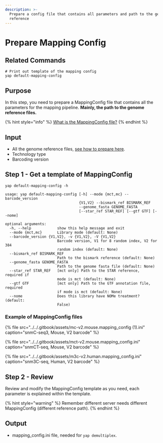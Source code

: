 ```yaml
---
description: >-
  Prepare a config file that contains all parameters and path to the genome
  reference
---
```


# Prepare Mapping Config

## Related Commands

```text
# Print out template of the mapping config
yap default-mapping-config
```

## Purpose

In this step, you need to prepare a MappingConfig file that contains all the parameters for the mapping pipeline. **Mainly, the path to the genome reference files.**

{% hint style="info" %}
[What is the MappingConfig file?](../../other/faq.md#what-is-mappingconfig-file)
{% endhint %}

## Input

* All the genome reference files, [see how to prepare here](prepare-reference-files.md).
* Technology type
* Barcoding version

## Step 1 - Get a template of MappingConfig

```text
yap default-mapping-config -h

usage: yap default-mapping-config [-h] --mode {mct,mc} --barcode_version
                                  {V1,V2} --bismark_ref BISMARK_REF
                                  --genome_fasta GENOME_FASTA
                                  [--star_ref STAR_REF] [--gtf GTF] [--nome]

optional arguments:
  -h, --help            show this help message and exit
  --mode {mct,mc}       Library mode (default: None)
  --barcode_version {V1,V2}, -v {V1,V2}, -V {V1,V2}
                        Barcode version, V1 for 8 random index, V2 for 384
                        random index (default: None)
  --bismark_ref BISMARK_REF
                        Path to the bismark reference (default: None)
  --genome_fasta GENOME_FASTA
                        Path to the genome fasta file (default: None)
  --star_ref STAR_REF   [mct only] Path to the STAR reference, required if
                        mode is mct (default: None)
  --gtf GTF             [mct only] Path to the GTF annotation file, required
                        if mode is mct (default: None)
  --nome                Does this library have NOMe treatment? (default:
                        False)
```

### Example of MappingConfig files

{% file src="../../.gitbook/assets/mc-v2.mouse.mapping\_config \(1\).ini" caption="snmC-seq3, Mouse, V2 barcode" %}

{% file src="../../.gitbook/assets/mct-v2.mouse.mapping\_config.ini" caption="snmCT-seq, Mouse, V2 barcode" %}

{% file src="../../.gitbook/assets/m3c-v2.human.mapping\_config.ini" caption="snm3C-seq, Human, V2 barcode" %}

## Step 2 - Review

Review and modify the MappingConfig template as you need, each parameter is explained within the template.

{% hint style="warning" %}
Remember different server needs different MappingConfig \(different reference path\).
{% endhint %}

## Output

* mapping\_config.ini file, needed for `yap demultiplex`.

